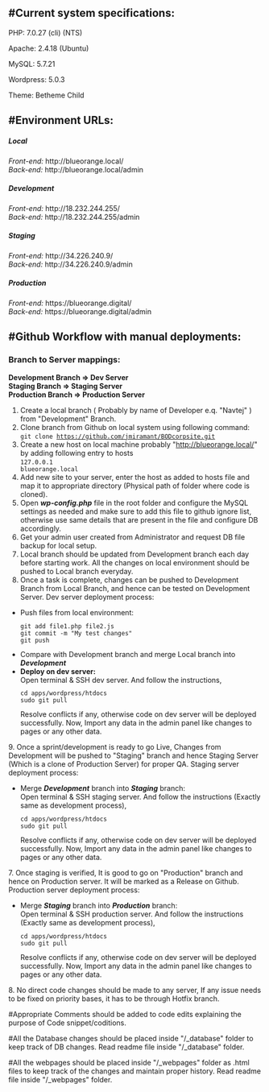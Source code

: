 <h2>#Current system specifications:</h2>

PHP: 7.0.27 (cli) (NTS)

Apache: 2.4.18 (Ubuntu)

MySQL: 5.7.21

Wordpress: 5.0.3

Theme: Betheme Child


<h2>#Environment URLs:</h2>

<h5>Local</h5>
<p><i>Front-end:</i> http://blueorange.local/ <br/> <i>Back-end:</i> http://blueorange.local/admin </p>

<h5>Development</h5>
<p><i>Front-end:</i> http://18.232.244.255/ <br/> <i>Back-end:</i> http://18.232.244.255/admin </p>

<h5>Staging</h5>
<p><i>Front-end:</i> http://34.226.240.9/ <br/> <i>Back-end:</i> http://34.226.240.9/admin </p>

<h5>Production</h5>
<p><i>Front-end:</i> https://blueorange.digital/ <br/> <i>Back-end:</i> https://blueorange.digital/admin <p>


<h2>#Github Workflow with manual deployments:</h2>


<h3>Branch to Server mappings:</h3>
<p><b>Development Branch => Dev Server <br/>
Staging Branch => Staging Server <br/>
Production Branch => Production Server <br/>
</b></p>

1. Create a local branch ( Probably by name of Developer e.q. "Navtej" ) from "Development" Branch.
2. Clone branch from Github on local system using following command:<br/>
   <code>git clone https://github.com/jmiramant/BODcorpsite.git</code>
3. Create a new host on local machine probably "http://blueorange.local/" by adding following entry to hosts <br/>
   <code>127.0.0.1  blueorange.local</code>
4. Add new site to your server, enter the host as added to hosts file and map it to appropriate directory (Physical path of folder where code is cloned).
5. Open <b><i>wp-config.php</i></b> file in the root folder and configure the MySQL settings as needed and make sure to add this file to github ignore list, otherwise use same details that are present in the file and configure DB accordingly.
6. Get your admin user created from Administrator and request DB file backup for local setup.
7. Local branch should be updated from Development branch each day before starting work. All the changes on local environment should be pushed to Local branch everyday.
8. Once a task is complete, changes can be pushed to Development Branch from Local Branch, and hence can be tested on Development Server. Dev server deployment process:<br/>
<p><ul>
    <li>Push files from local environment:<br/>
        <code><pre>git add file1.php file2.js 
git commit -m "My test changes" 
git push</pre></code></li>
    <li>Compare with Development branch and merge Local branch into <b><i>Development</i></b></li>
    <li>
        <b>Deploy on dev server:</b><br/>
        Open terminal & SSH dev server. And follow the instructions,
        <code><pre>cd apps/wordpress/htdocs
sudo git pull</pre></code>
        Resolve conflicts if any, otherwise code on dev server will be deployed successfully. Now, Import any data in the admin panel like changes to pages or any other data.
    </li>
</ul></p>
9. Once a sprint/development is ready to go Live, Changes from Development will be pushed to "Staging" branch and hence Staging Server (Which is a clone of Production Server) for proper QA.
Staging server deployment process:<br/>
<p><ul>
    <li>Merge <i><b>Development</i></b> branch into <b><i>Staging</i></b> branch:<br/>
        Open terminal & SSH staging server. And follow the instructions (Exactly same as development process),
        <code><pre>cd apps/wordpress/htdocs
sudo git pull</pre></code>
        Resolve conflicts if any, otherwise code on dev server will be deployed successfully. Now, Import any data in the admin panel like changes to pages or any other data.
    </li>
</ul></p>
 7. Once staging is verified, It is good to go on "Production" branch and hence on Production server. It will be marked as a Release on Github.
Production server deployment process:<br/>
<p><ul>
    <li>Merge <i><b>Staging</i></b> branch into <b><i>Production</i></b> branch:<br/>
        Open terminal & SSH production server. And follow the instructions (Exactly same as development process),
        <code><pre>cd apps/wordpress/htdocs
sudo git pull</pre></code>
        Resolve conflicts if any, otherwise code on dev server will be deployed successfully. Now, Import any data in the admin panel like changes to pages or any other data.
    </li>
</ul></p>
 8. No direct code changes should be made to any server, If any issue needs to be fixed on priority bases, it has to be through Hotfix branch.
 
#Appropriate Comments should be added to code edits explaining the purpose of Code snippet/coditions.

#All the Database changes should be placed inside "/_database" folder to keep track of DB changes. Read readme file inside "/_database" folder.

#All the webpages should be placed inside "/_webpages" folder as .html files to keep track of the changes and maintain proper history. Read readme file inside "/_webpages" folder.